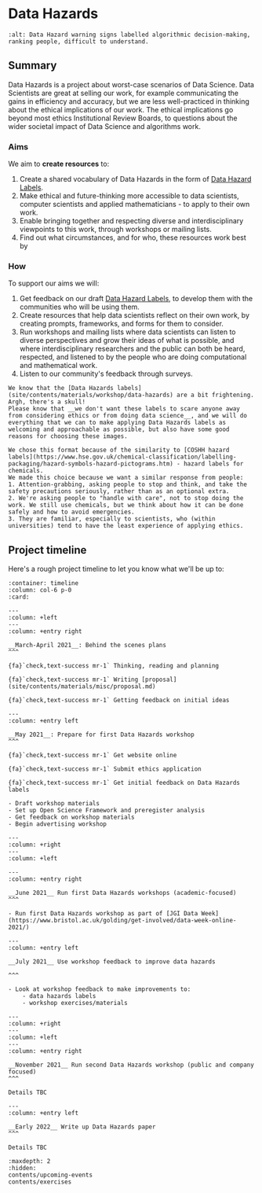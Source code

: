 # Data Hazards

[//]: # (TODO: Include all alt text)

```{image} images/draft_hazards.png
:alt: Data Hazard warning signs labelled algorithmic decision-making, ranking people, difficult to understand.
```

## Summary

Data Hazards is a project about worst-case scenarios of Data Science. 
Data Scientists are great at selling our work, for example communicating the gains in efficiency and accuracy, but we are less well-practiced in thinking about the ethical implications of our work. 
The ethical implications go beyond most ethics Institutional Review Boards, to questions about the wider societal impact of Data Science and algorithms work.

### Aims
We aim to __create resources__ to:
1. Create a shared vocabulary of Data Hazards in the form of [Data Hazard Labels](contents/materials/workshop/data-hazards).
2. Make ethical and future-thinking more accessible to data scientists, computer scientists and applied mathematicians - to apply to their own work.
2. Enable bringing together and respecting diverse and interdisciplinary viewpoints to this work, through workshops or mailing lists.
4. Find out what circumstances, and for who, these resources work best by

### How
To support our aims we will:
1. Get feedback on our draft [Data Hazard Labels](contents/materials/workshop/data-hazards), to develop them with the communities who will be using them.
2. Create resources that help data scientists reflect on their own work, by creating prompts, frameworks, and forms for them to consider.
3. Run workshops and mailing lists where data scientists can listen to diverse perspectives and grow their ideas of what is possible, and where interdisciplinary researchers and the public can both be heard, respected, and listened to by the people who are doing computational and mathematical work.
4. Listen to our community's feedback through surveys.

```{admonition} Why are the Hazard Labels so scary-looking?
We know that the [Data Hazards labels](site/contents/materials/workshop/data-hazards) are a bit frightening. Argh, there's a skull!
Please know that __we don't want these labels to scare anyone away from considering ethics or from doing data science__, and we will do everything that we can to make applying Data Hazards labels as welcoming and approachable as possible, but also have some good reasons for choosing these images.
   
We chose this format because of the similarity to [COSHH hazard labels](https://www.hse.gov.uk/chemical-classification/labelling-packaging/hazard-symbols-hazard-pictograms.htm) - hazard labels for chemicals.
We made this choice because we want a similar response from people:
1. Attention-grabbing, asking people to stop and think, and take the safety precautions seriously, rather than as an optional extra.
2. We're asking people to "handle with care", not to stop doing the work. We still use chemicals, but we think about how it can be done safely and how to avoid emergencies.
3. They are familiar, especially to scientists, who (within universities) tend to have the least experience of applying ethics.

```

## Project timeline

Here's a rough project timeline to let you know what we'll be up to:

````{panels}
:container: timeline
:column: col-6 p-0
:card:

---
:column: +left
---
:column: +entry right

__March-April 2021__: Behind the scenes plans
^^^

{fa}`check,text-success mr-1` Thinking, reading and planning

{fa}`check,text-success mr-1` Writing [proposal](site/contents/materials/misc/proposal.md)

{fa}`check,text-success mr-1` Getting feedback on initial ideas

---
:column: +entry left

__May 2021__: Prepare for first Data Hazards workshop 
^^^

{fa}`check,text-success mr-1` Get website online

{fa}`check,text-success mr-1` Submit ethics application 

{fa}`check,text-success mr-1` Get initial feedback on Data Hazards labels 

- Draft workshop materials
- Set up Open Science Framework and preregister analysis
- Get feedback on workshop materials
- Begin advertising workshop 

---
:column: +right
---
:column: +left

---
:column: +entry right

__June 2021__ Run first Data Hazards workshops (academic-focused)
^^^

- Run first Data Hazards workshop as part of [JGI Data Week](https://www.bristol.ac.uk/golding/get-involved/data-week-online-2021/)

---
:column: +entry left

__July 2021__ Use workshop feedback to improve data hazards

^^^

- Look at workshop feedback to make improvements to:
    - data hazards labels
    - workshop exercises/materials

---
:column: +right
---
:column: +left
---
:column: +entry right

__November 2021__ Run second Data Hazards workshop (public and company focused)
^^^

Details TBC

---
:column: +entry left

__Early 2022__ Write up Data Hazards paper
^^^

Details TBC
````



```{toctree}
:maxdepth: 2
:hidden:
contents/upcoming-events
contents/exercises
```